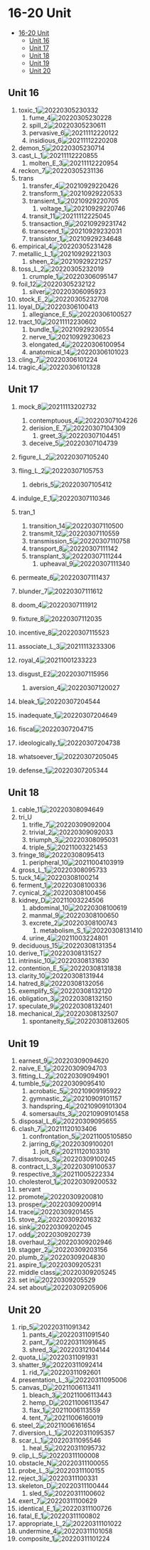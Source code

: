 # 16-20 Unit

- [16-20 Unit](#16-20-unit)
  - [Unit 16](#unit-16)
  - [Unit 17](#unit-17)
  - [Unit 18](#unit-18)
  - [Unit 19](#unit-19)
  - [Unit 20](#unit-20)

## Unit 16

1. toxic_1![20220305230332](https://raw.githubusercontent.com/Logible/Image/main/note_image/20220305230332.png)
   1. fume_4![20220305230228](https://raw.githubusercontent.com/Logible/Image/main/note_image/20220305230228.png)
   2. spill_2![20220305230611](https://raw.githubusercontent.com/Logible/Image/main/note_image/20220305230611.png)
   3. pervasive_6![20211112220122](https://raw.githubusercontent.com/Logible/Image/main/note_image/20211112220122.png)
   4. insidious_6![20211112220208](https://raw.githubusercontent.com/Logible/Image/main/note_image/20211112220208.png)
2. demon_5![20220305230714](https://raw.githubusercontent.com/Logible/Image/main/note_image/20220305230714.png)
3. cast_L_1![20211112220855](https://raw.githubusercontent.com/Logible/Image/main/note_image/20211112220855.png)
   1. molten_E_3![20211112220954](https://raw.githubusercontent.com/Logible/Image/main/note_image/20211112220954.png)
4. reckon_7![20220305231136](https://raw.githubusercontent.com/Logible/Image/main/note_image/20220305231136.png)
5. trans
   1. transfer_4![20210929220426](https://raw.githubusercontent.com/Logible/Image/main/note_image/20210929220426.png)
   2. transform_1![20210929220533](https://raw.githubusercontent.com/Logible/Image/main/note_image/20210929220533.png)
   3. transient_1![20210929220705](https://raw.githubusercontent.com/Logible/Image/main/note_image/20210929220705.png)
      1. voltage_1![20210929220746](https://raw.githubusercontent.com/Logible/Image/main/note_image/20210929220746.png)
   4. transit_11![20211112225045](https://raw.githubusercontent.com/Logible/Image/main/note_image/20211112225045.png)
   5. transaction_9![20210929231742](https://raw.githubusercontent.com/Logible/Image/main/note_image/20210929231742.png)
   6. transcend_1![20210929232031](https://raw.githubusercontent.com/Logible/Image/main/note_image/20210929232031.png)
   7. transistor_1![20210929234648](https://raw.githubusercontent.com/Logible/Image/main/note_image/20210929234648.png)
6. empirical_4![20220305231428](https://raw.githubusercontent.com/Logible/Image/main/note_image/20220305231428.png)
7. metallic_L_1![20210929221303](https://raw.githubusercontent.com/Logible/Image/main/note_image/20210929221303.png)
    1. sheen_2![20210929221257](https://raw.githubusercontent.com/Logible/Image/main/note_image/20210929221257.png)
8. toss_L_2![20220305232019](https://raw.githubusercontent.com/Logible/Image/main/note_image/20220305232019.png)
   1. crumple_1![20220306095147](https://raw.githubusercontent.com/Logible/Image/main/note_image/20220306095147.png)
9. foil_12![20220305232122](https://raw.githubusercontent.com/Logible/Image/main/note_image/20220305232122.png)
   1. silver![20220306095923](https://raw.githubusercontent.com/Logible/Image/main/note_image/20220306095923.png)
10. stock_E_2![20220305232708](https://raw.githubusercontent.com/Logible/Image/main/note_image/20220305232708.png)
11. loyal_D![20220306100413](https://raw.githubusercontent.com/Logible/Image/main/note_image/20220306100413.png)
    1. allegiance_E_5![20220306100527](https://raw.githubusercontent.com/Logible/Image/main/note_image/20220306100527.png)
12. tract_10![20211112230602](https://raw.githubusercontent.com/Logible/Image/main/note_image/20211112230602.png)
    1. bundle_1![20210929230554](https://raw.githubusercontent.com/Logible/Image/main/note_image/20210929230554.png)
    2. nerve_1![20210929230623](https://raw.githubusercontent.com/Logible/Image/main/note_image/20210929230623.png)
    3. elongated_4![20220306100954](https://raw.githubusercontent.com/Logible/Image/main/note_image/20220306100954.png)
    4. anatomical_14![20220306101023](https://raw.githubusercontent.com/Logible/Image/main/note_image/20220306101023.png)
13. cling_7![20220306101224](https://raw.githubusercontent.com/Logible/Image/main/note_image/20220306101224.png)
14. tragic_4![20220306101328](https://raw.githubusercontent.com/Logible/Image/main/note_image/20220306101328.png)

## Unit 17

1. mock_8![20211113202732](https://raw.githubusercontent.com/Logible/Image/main/note_image/20211113202732.png)
   1. contemptuous_4![20220307104226](https://raw.githubusercontent.com/Logible/Image/main/note_image/20220307104226.png)
   2. derision_E_7![20220307104309](https://raw.githubusercontent.com/Logible/Image/main/note_image/20220307104309.png)
      1. greet_3![20220307104451](https://raw.githubusercontent.com/Logible/Image/main/note_image/20220307104451.png)
   3. deceive_5![20220307104739](https://raw.githubusercontent.com/Logible/Image/main/note_image/20220307104739.png)
2. figure_L_2![20220307105240](https://raw.githubusercontent.com/Logible/Image/main/note_image/20220307105240.png)
3. fling_L_2![20220307105753](https://raw.githubusercontent.com/Logible/Image/main/note_image/20220307105753.png)
   1. debris_5![20220307105412](https://raw.githubusercontent.com/Logible/Image/main/note_image/20220307105412.png)
4. indulge_E_1![20220307110346](https://raw.githubusercontent.com/Logible/Image/main/note_image/20220307110346.png)
5. tran_1
    1. transition_14![20220307110500](https://raw.githubusercontent.com/Logible/Image/main/note_image/20220307110500.png)
    2. transmit_12![20220307110559](https://raw.githubusercontent.com/Logible/Image/main/note_image/20220307110559.png)
    3. transmission_5![20220307110758](https://raw.githubusercontent.com/Logible/Image/main/note_image/20220307110758.png)
    4. transport_8![20220307111142](https://raw.githubusercontent.com/Logible/Image/main/note_image/20220307111142.png)
    5. transplant_3![20220307111244](https://raw.githubusercontent.com/Logible/Image/main/note_image/20220307111244.png)
       1. upheaval_9![20220307111340](https://raw.githubusercontent.com/Logible/Image/main/note_image/20220307111340.png)
6. permeate_6![20220307111437](https://raw.githubusercontent.com/Logible/Image/main/note_image/20220307111437.png)
7. blunder_7![20220307111612](https://raw.githubusercontent.com/Logible/Image/main/note_image/20220307111612.png)
8. doom_4![20220307111912](https://raw.githubusercontent.com/Logible/Image/main/note_image/20220307111912.png)
9. fixture_8![20220307112035](https://raw.githubusercontent.com/Logible/Image/main/note_image/20220307112035.png)
10. incentive_8![20220307115523](https://raw.githubusercontent.com/Logible/Image/main/note_image/20220307115523.png)
11. associate_L_3![20211113233306](https://raw.githubusercontent.com/Logible/Image/main/note_image/20211113233306.png)
12. royal_4![20211001233223](https://raw.githubusercontent.com/Logible/Image/main/note_image/20211001233223.png)
13. disgust_E2![20220307115956](https://raw.githubusercontent.com/Logible/Image/main/note_image/20220307115956.png)
    1. aversion_4![20220307120027](https://raw.githubusercontent.com/Logible/Image/main/note_image/20220307120027.png)

14. bleak_1![20220307204544](https://raw.githubusercontent.com/Logible/Image/main/note_image/20220307204544.png)
15. inadequate_1![20220307204649](https://raw.githubusercontent.com/Logible/Image/main/note_image/20220307204649.png)
16. fiscal![20220307204715](https://raw.githubusercontent.com/Logible/Image/main/note_image/20220307204715.png)
17. ideologically_1![20220307204738](https://raw.githubusercontent.com/Logible/Image/main/note_image/20220307204738.png)
18. whatsoever_1![20220307205045](https://raw.githubusercontent.com/Logible/Image/main/note_image/20220307205045.png)
19. defense_1![20220307205344](https://raw.githubusercontent.com/Logible/Image/main/note_image/20220307205344.png)

## Unit 18

1. cable_11![20220308094649](https://raw.githubusercontent.com/Logible/Image/main/note_image/20220308094649.png)
2. tri_U
   1. trifle_7![20220309092004](https://raw.githubusercontent.com/Logible/Image/main/note_image/20220309092004.png)
   2. trivial_2![20220309092033](https://raw.githubusercontent.com/Logible/Image/main/note_image/20220309092033.png)
   3. triumph_3![20220308095031](https://raw.githubusercontent.com/Logible/Image/main/note_image/20220308095031.png)
   4. triple_5![20211003221453](https://raw.githubusercontent.com/Logible/Image/main/note_image/20211003221453.png)
3. fringe_18![20220308095413](https://raw.githubusercontent.com/Logible/Image/main/note_image/20220308095413.png)
   1. peripheral_10![20211004103919](https://raw.githubusercontent.com/Logible/Image/main/note_image/20211004103919.png)
4. gross_L_1![20220308095733](https://raw.githubusercontent.com/Logible/Image/main/note_image/20220308095733.png)
5. tuck_14![20220308100214](https://raw.githubusercontent.com/Logible/Image/main/note_image/20220308100214.png)
6. ferment_1![20220308100336](https://raw.githubusercontent.com/Logible/Image/main/note_image/20220308100336.png)
7. cynical_2![20220308100456](https://raw.githubusercontent.com/Logible/Image/main/note_image/20220308100456.png)
8. kidney_D![20211003224506](https://raw.githubusercontent.com/Logible/Image/main/note_image/20211003224506.png)
    1. abdominal_10![20220308100619](https://raw.githubusercontent.com/Logible/Image/main/note_image/20220308100619.png)
    2. manmal_9![20220308100650](https://raw.githubusercontent.com/Logible/Image/main/note_image/20220308100650.png)
    3. excrete_2![20220308100743](https://raw.githubusercontent.com/Logible/Image/main/note_image/20220308100743.png)
       1. metabolism_S_1![20220308131410](https://raw.githubusercontent.com/Logible/Image/main/note_image/20220308131410.png)
    4. urine_4![20211003224801](https://raw.githubusercontent.com/Logible/Image/main/note_image/20211003224801.png)
9. deciduous_15![20220308131354](https://raw.githubusercontent.com/Logible/Image/main/note_image/20220308131354.png)
10. derive_T![20220308131527](https://raw.githubusercontent.com/Logible/Image/main/note_image/20220308131527.png)
11. intrinsic_10![20220308131630](https://raw.githubusercontent.com/Logible/Image/main/note_image/20220308131630.png)
12. contention_E_5![20220308131838](https://raw.githubusercontent.com/Logible/Image/main/note_image/20220308131838.png)
13. clarity_10![20220308131944](https://raw.githubusercontent.com/Logible/Image/main/note_image/20220308131944.png)
14. hatred_8![20220308132056](https://raw.githubusercontent.com/Logible/Image/main/note_image/20220308132056.png)
15. exemplify_S![20220308132120](https://raw.githubusercontent.com/Logible/Image/main/note_image/20220308132120.png)
16. obligation_3![20220308132150](https://raw.githubusercontent.com/Logible/Image/main/note_image/20220308132150.png)
17. speculate_9![20220308132401](https://raw.githubusercontent.com/Logible/Image/main/note_image/20220308132401.png)
18. mechanical_2![20220308132507](https://raw.githubusercontent.com/Logible/Image/main/note_image/20220308132507.png)
    1. spontaneity_5![20220308132605](https://raw.githubusercontent.com/Logible/Image/main/note_image/20220308132605.png)

## Unit 19

1. earnest_9![20220309094620](https://raw.githubusercontent.com/Logible/Image/main/note_image/20220309094620.png)
2. naive_E_1![20220309094703](https://raw.githubusercontent.com/Logible/Image/main/note_image/20220309094703.png)
3. fitting_L_2![20220309094901](https://raw.githubusercontent.com/Logible/Image/main/note_image/20220309094901.png)
4. tumble_5![20220309095410](https://raw.githubusercontent.com/Logible/Image/main/note_image/20220309095410.png)
   1. acrobatic_5![20210909195922](https://raw.githubusercontent.com/Logible/Image/main/note_image/20210909195922.png)
   2. gymnastic_2![20210909101157](https://raw.githubusercontent.com/Logible/Image/main/note_image/20210909101157.png)
   3. handspring_4![20210909101304](https://raw.githubusercontent.com/Logible/Image/main/note_image/20210909101304.png)
   4. somersaults_3![20210909101458](https://raw.githubusercontent.com/Logible/Image/main/note_image/20210909101458.png)
5. disposal_L_6![20220309095655](https://raw.githubusercontent.com/Logible/Image/main/note_image/20220309095655.png)
6. clash_7![20211120103406](https://raw.githubusercontent.com/Logible/Image/main/note_image/20211120103406.png)
    1. confrontation_5![20211005105850](https://raw.githubusercontent.com/Logible/Image/main/note_image/20211005105850.png)
    2. jarring_6![20220309100201](https://raw.githubusercontent.com/Logible/Image/main/note_image/20220309100201.png)
       1. jolt_6![20211120103310](https://raw.githubusercontent.com/Logible/Image/main/note_image/20211120103310.png)
7. disastrous_S![20220309100245](https://raw.githubusercontent.com/Logible/Image/main/note_image/20220309100245.png)
8. contract_L_3![20220309100537](https://raw.githubusercontent.com/Logible/Image/main/note_image/20220309100537.png)
9. respective_3![20211005222334](https://raw.githubusercontent.com/Logible/Image/main/note_image/20211005222334.png)
10. cholesterol_1![20220309200532](https://raw.githubusercontent.com/Logible/Image/main/note_image/20220309200532.png)
11. servant
12. promote![20220309200810](https://raw.githubusercontent.com/Logible/Image/main/note_image/20220309200810.png)
13. prosper![20220309200914](https://raw.githubusercontent.com/Logible/Image/main/note_image/20220309200914.png)
14. trace![20220309201455](https://raw.githubusercontent.com/Logible/Image/main/note_image/20220309201455.png)
15. stove_2![20220309201632](https://raw.githubusercontent.com/Logible/Image/main/note_image/20220309201632.png)
16. sink![20220309202045](https://raw.githubusercontent.com/Logible/Image/main/note_image/20220309202045.png)
17. odd![20220309202739](https://raw.githubusercontent.com/Logible/Image/main/note_image/20220309202739.png)
18. overhaul_2![20220309202946](https://raw.githubusercontent.com/Logible/Image/main/note_image/20220309202946.png)
19. stagger_2![20220309203156](https://raw.githubusercontent.com/Logible/Image/main/note_image/20220309203156.png)
20. plumb_2![20220309204830](https://raw.githubusercontent.com/Logible/Image/main/note_image/20220309204830.png)
21. aspire_1![20220309205231](https://raw.githubusercontent.com/Logible/Image/main/note_image/20220309205231.png)
22. middle class![20220309205245](https://raw.githubusercontent.com/Logible/Image/main/note_image/20220309205245.png)
23. set in![20220309205529](https://raw.githubusercontent.com/Logible/Image/main/note_image/20220309205529.png)
24. set about![20220309205906](https://raw.githubusercontent.com/Logible/Image/main/note_image/20220309205906.png)

## Unit 20

1. rip_5![20220311091342](https://raw.githubusercontent.com/Logible/Image/main/note_image/20220311091342.png)
   1. pants_4![20220311091540](https://raw.githubusercontent.com/Logible/Image/main/note_image/20220311091540.png)
   2. pant_7![20220311091645](https://raw.githubusercontent.com/Logible/Image/main/note_image/20220311091645.png)
   3. shred_3![20220312104144](https://raw.githubusercontent.com/Logible/Image/main/note_image/20220312104144.png)
2. quota_L![20220311091931](https://raw.githubusercontent.com/Logible/Image/main/note_image/20220311091931.png)
3. shatter_9![20220311092414](https://raw.githubusercontent.com/Logible/Image/main/note_image/20220311092414.png)
   1. rid_7![20220311092601](https://raw.githubusercontent.com/Logible/Image/main/note_image/20220311092601.png)
4. presentation_L_3![20220311095006](https://raw.githubusercontent.com/Logible/Image/main/note_image/20220311095006.png)
5. canvas_D![20211006113411](https://raw.githubusercontent.com/Logible/Image/main/note_image/20211006113411.png)
   1. bleach_3![20211006113443](https://raw.githubusercontent.com/Logible/Image/main/note_image/20211006113443.png)
   2. hemp_D![20211006113547](https://raw.githubusercontent.com/Logible/Image/main/note_image/20211006113547.png)
   3. flax_1![20211006113559](https://raw.githubusercontent.com/Logible/Image/main/note_image/20211006113559.png)
   4. tent_7![20211006160019](https://raw.githubusercontent.com/Logible/Image/main/note_image/20211006160019.png)
6. steel_2![20211006161654](https://raw.githubusercontent.com/Logible/Image/main/note_image/20211006161654.png)
7. diversion_L_1![20220311095357](https://raw.githubusercontent.com/Logible/Image/main/note_image/20220311095357.png)
8. scar_L_1![20220311095546](https://raw.githubusercontent.com/Logible/Image/main/note_image/20220311095546.png)
    1. heal_5![20220311095732](https://raw.githubusercontent.com/Logible/Image/main/note_image/20220311095732.png)
9. clip_L_5![20220311100008](https://raw.githubusercontent.com/Logible/Image/main/note_image/20220311100008.png)
10. obstacle_N![20220311100055](https://raw.githubusercontent.com/Logible/Image/main/note_image/20220311100055.png)
11. probe_L_3![20220311100155](https://raw.githubusercontent.com/Logible/Image/main/note_image/20220311100155.png)
12. reject_3![20220311100331](https://raw.githubusercontent.com/Logible/Image/main/note_image/20220311100331.png)
13. skeleton_D![20220311100444](https://raw.githubusercontent.com/Logible/Image/main/note_image/20220311100444.png)
    1. sled_5![20220311100602](https://raw.githubusercontent.com/Logible/Image/main/note_image/20220311100602.png)
14. exert_7![20220311100629](https://raw.githubusercontent.com/Logible/Image/main/note_image/20220311100629.png)
15. identical_E_1![20220311100726](https://raw.githubusercontent.com/Logible/Image/main/note_image/20220311100726.png)
16. fatal_E_1![20220311100802](https://raw.githubusercontent.com/Logible/Image/main/note_image/20220311100802.png)
17. appropriate_L_2![20220311101022](https://raw.githubusercontent.com/Logible/Image/main/note_image/20220311101022.png)
18. undermine_4![20220311101058](https://raw.githubusercontent.com/Logible/Image/main/note_image/20220311101058.png)
19. composite_1![20220311101224](https://raw.githubusercontent.com/Logible/Image/main/note_image/20220311101224.png)

